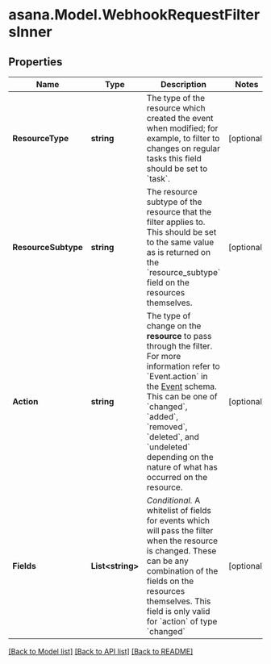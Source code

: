 
# asana.Model.WebhookRequestFiltersInner

## Properties

Name | Type | Description | Notes
------------ | ------------- | ------------- | -------------
**ResourceType** | **string** | The type of the resource which created the event when modified; for example, to filter to changes on regular tasks this field should be set to &#x60;task&#x60;. | [optional] 
**ResourceSubtype** | **string** | The resource subtype of the resource that the filter applies to. This should be set to the same value as is returned on the &#x60;resource_subtype&#x60; field on the resources themselves. | [optional] 
**Action** | **string** | The type of change on the **resource** to pass through the filter. For more information refer to &#x60;Event.action&#x60; in the [Event](/docs/tocS_Event) schema. This can be one of &#x60;changed&#x60;, &#x60;added&#x60;, &#x60;removed&#x60;, &#x60;deleted&#x60;, and &#x60;undeleted&#x60; depending on the nature of what has occurred on the resource. | [optional] 
**Fields** | **List&lt;string&gt;** | *Conditional.* A whitelist of fields for events which will pass the filter when the resource is changed. These can be any combination of the fields on the resources themselves. This field is only valid for &#x60;action&#x60; of type &#x60;changed&#x60; | [optional] 

[[Back to Model list]](../README.md#documentation-for-models)
[[Back to API list]](../README.md#documentation-for-api-endpoints)
[[Back to README]](../README.md)

